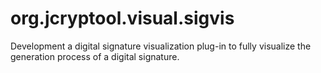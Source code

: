 org.jcryptool.visual.sigvis
===========================
Development a digital signature visualization plug-in to fully visualize the generation process of a digital signature.
